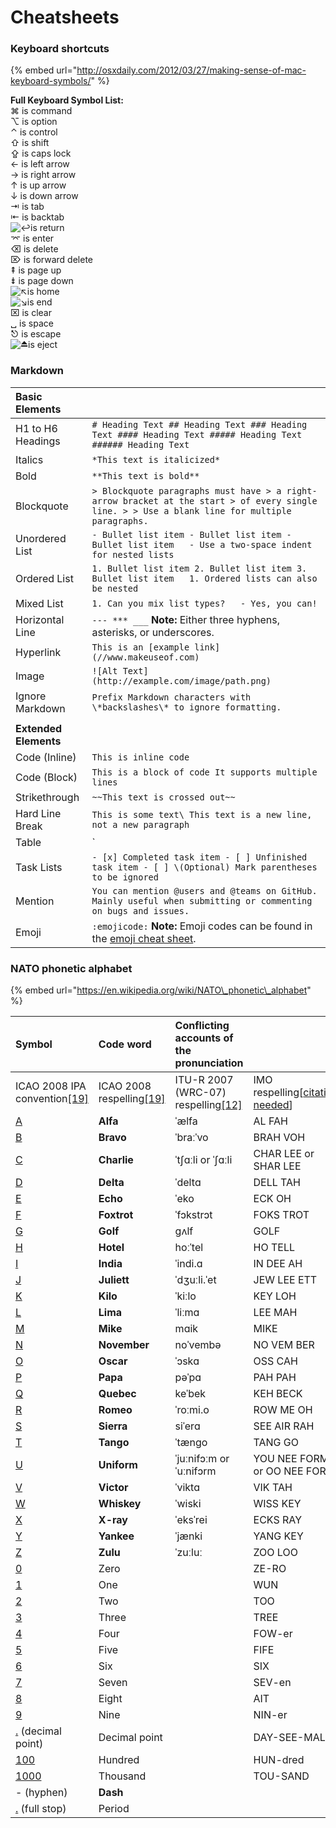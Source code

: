 # Cheatsheets

### Keyboard shortcuts

{% embed url="http://osxdaily.com/2012/03/27/making-sense-of-mac-keyboard-symbols/" %}

**Full Keyboard Symbol List:**  
⌘ is command   
⌥ is option   
⌃ is control   
⇧ is shift   
⇪ is caps lock   
← is left arrow   
→ is right arrow   
↑ is up arrow   
↓ is down arrow   
⇥ is tab   
⇤ is backtab   
![&#x21A9;](https://s.w.org/images/core/emoji/12.0.0-1/svg/21a9.svg)is return   
⌤ is enter   
⌫ is delete   
⌦ is forward delete   
⇞ is page up   
⇟ is page down   
![&#x2196;](https://s.w.org/images/core/emoji/12.0.0-1/svg/2196.svg)is home   
![&#x2198;](https://s.w.org/images/core/emoji/12.0.0-1/svg/2198.svg)is end   
⌧ is clear   
␣ is space   
⎋ is escape   
![&#x23CF;](https://s.w.org/images/core/emoji/12.0.0-1/svg/23cf.svg)is eject

### Markdown

| **Basic Elements** |  |
| :--- | :--- |
| H1 to H6 Headings | `# Heading Text ## Heading Text ### Heading Text #### Heading Text ##### Heading Text ###### Heading Text` |
| Italics | `*This text is italicized*` |
| Bold | `**This text is bold**` |
| Blockquote | `> Blockquote paragraphs must have > a right-arrow bracket at the start > of every single line. > > Use a blank line for multiple paragraphs.` |
| Unordered List | `- Bullet list item - Bullet list item - Bullet list item   - Use a two-space indent for nested lists` |
| Ordered List | `1. Bullet list item 2. Bullet list item 3. Bullet list item   1. Ordered lists can also be nested` |
| Mixed List | `1. Can you mix list types?   - Yes, you can!` |
| Horizontal Line | `--- *** ___`  **Note:** Either three hyphens, asterisks, or underscores. |
| Hyperlink | `This is an [example link](//www.makeuseof.com)` |
| Image | `![Alt Text](http://example.com/image/path.png)` |
| Ignore Markdown | `Prefix Markdown characters with \*backslashes\* to ignore formatting.` |
|  |  |
| **Extended Elements** |  |
| Code \(Inline\) | ```This is inline code``` |
| Code \(Block\) | ``````` This is a block of code It supports multiple lines ``````` |
| Strikethrough | `~~This text is crossed out~~` |
| Hard Line Break | `This is some text\ This text is a new line, not a new paragraph` |
| Table |  `| First Header | Second Header | | ------------ | ------------- | | Content cell 1 | Content cell 2 | | Content column 1 | Content column 2 |`  **Note:** Preceding blank line is necessary. |
| Task Lists | `- [x] Completed task item - [ ] Unfinished task item - [ ] \(Optional) Mark parentheses to be ignored` |
| Mention | `You can mention @users and @teams on GitHub. Mainly useful when submitting or commenting on bugs and issues.` |
| Emoji | `:emojicode:`  **Note:** Emoji codes can be found in the [emoji cheat sheet](https://www.webpagefx.com/tools/emoji-cheat-sheet/). |

### NATO phonetic alphabet

{% embed url="https://en.wikipedia.org/wiki/NATO\_phonetic\_alphabet" %}

| Symbol | Code word | **Conflicting accounts of the pronunciation** |  |
| :--- | :--- | :--- | :--- |
| ICAO 2008 IPA convention[\[19\]](https://en.wikipedia.org/wiki/NATO_phonetic_alphabet#cite_note-:3-19) | ICAO 2008 respelling[\[19\]](https://en.wikipedia.org/wiki/NATO_phonetic_alphabet#cite_note-:3-19) | ITU-R 2007 \(WRC-07\) respelling[\[12\]](https://en.wikipedia.org/wiki/NATO_phonetic_alphabet#cite_note-ITU-12) | IMO respelling\[[citation needed](https://en.wikipedia.org/wiki/Wikipedia:Citation_needed)\] |
| [A](https://en.wikipedia.org/wiki/A) | **Alfa** | ˈælfa | AL FAH |
| [B](https://en.wikipedia.org/wiki/B) | **Bravo** | ˈbraːˈvo | BRAH VOH |
| [C](https://en.wikipedia.org/wiki/C) | **Charlie** | ˈtʃɑːli or ˈʃɑːli | CHAR LEE or SHAR LEE |
| [D](https://en.wikipedia.org/wiki/D) | **Delta** | ˈdeltɑ | DELL TAH |
| [E](https://en.wikipedia.org/wiki/E) | **Echo** | ˈeko | ECK OH |
| [F](https://en.wikipedia.org/wiki/F) | **Foxtrot** | ˈfɔkstrɔt | FOKS TROT |
| [G](https://en.wikipedia.org/wiki/G) | **Golf** | ɡʌlf | GOLF |
| [H](https://en.wikipedia.org/wiki/H) | **Hotel** | hoːˈtel | HO TELL |
| [I](https://en.wikipedia.org/wiki/I) | **India** | ˈindi.ɑ | IN DEE AH |
| [J](https://en.wikipedia.org/wiki/J) | **Juliett** | ˈdʒuːli.ˈet | JEW LEE ETT |
| [K](https://en.wikipedia.org/wiki/K) | **Kilo** | ˈkiːlo | KEY LOH |
| [L](https://en.wikipedia.org/wiki/L) | **Lima** | ˈliːmɑ | LEE MAH |
| [M](https://en.wikipedia.org/wiki/M) | **Mike** | mɑik | MIKE |
| [N](https://en.wikipedia.org/wiki/N) | **November** | noˈvembə | NO VEM BER |
| [O](https://en.wikipedia.org/wiki/O) | **Oscar** | ˈɔskɑ | OSS CAH |
| [P](https://en.wikipedia.org/wiki/P) | **Papa** | pəˈpɑ | PAH PAH |
| [Q](https://en.wikipedia.org/wiki/Q) | **Quebec** | keˈbek | KEH BECK |
| [R](https://en.wikipedia.org/wiki/R) | **Romeo** | ˈroːmi.o | ROW ME OH |
| [S](https://en.wikipedia.org/wiki/S) | **Sierra** | siˈerɑ | SEE AIR RAH |
| [T](https://en.wikipedia.org/wiki/T) | **Tango** | ˈtænɡo | TANG GO |
| [U](https://en.wikipedia.org/wiki/U) | **Uniform** | ˈjuːnifɔːm or ˈuːnifɔrm | YOU NEE FORM or OO NEE FORM |
| [V](https://en.wikipedia.org/wiki/V) | **Victor** | ˈviktɑ | VIK TAH |
| [W](https://en.wikipedia.org/wiki/W) | **Whiskey** | ˈwiski | WISS KEY |
| [X](https://en.wikipedia.org/wiki/X) | **X-ray** | ˈeksˈrei | ECKS RAY |
| [Y](https://en.wikipedia.org/wiki/Y) | **Yankee** | ˈjænki | YANG KEY |
| [Z](https://en.wikipedia.org/wiki/Z) | **Zulu** | ˈzuːluː | ZOO LOO |
| [0](https://en.wikipedia.org/wiki/0_%28number%29) | Zero |  | ZE-RO |
| [1](https://en.wikipedia.org/wiki/1_%28number%29) | One |  | WUN |
| [2](https://en.wikipedia.org/wiki/2_%28number%29) | Two |  | TOO |
| [3](https://en.wikipedia.org/wiki/3_%28number%29) | Three |  | TREE |
| [4](https://en.wikipedia.org/wiki/4_%28number%29) | Four |  | FOW-er |
| [5](https://en.wikipedia.org/wiki/5_%28number%29) | Five |  | FIFE |
| [6](https://en.wikipedia.org/wiki/6_%28number%29) | Six |  | SIX |
| [7](https://en.wikipedia.org/wiki/7_%28number%29) | Seven |  | SEV-en |
| [8](https://en.wikipedia.org/wiki/8_%28number%29) | Eight |  | AIT |
| [9](https://en.wikipedia.org/wiki/9_%28number%29) | Nine |  | NIN-er |
| [.](https://en.wikipedia.org/wiki/Decimal_point) \(decimal point\) | Decimal point |  | DAY-SEE-MAL |
| [100](https://en.wikipedia.org/wiki/Hundred) | Hundred |  | HUN-dred |
| [1000](https://en.wikipedia.org/wiki/Thousand) | Thousand |  | TOU-SAND |
| - \(hyphen\) | **Dash** |  |  |
| [.](https://en.wikipedia.org/wiki/Full_stop) \(full stop\) | Period |  |  |



